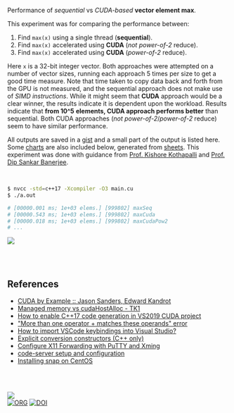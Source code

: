 Performance of *sequential* vs *CUDA-based* **vector element max**.

This experiment was for comparing the performance between:
1. Find `max(x)` using a single thread (**sequential**).
2. Find `max(x)` accelerated using **CUDA** (*not power-of-2* reduce).
3. Find `max(x)` accelerated using **CUDA** (*power-of-2* reduce).

Here `x` is a 32-bit integer vector. Both approaches were attempted on a number
of vector sizes, running each approach 5 times per size to get a good time
measure. Note that time taken to copy data back and forth from the GPU is not
measured, and the sequential approach does not make use of *SIMD instructions*.
While it might seem that **CUDA** approach would be a clear winner, the results
indicate it is dependent upon the workload. Results indicate that **from 10^5**
**elements, CUDA approach performs better** than sequential. Both CUDA approaches
(*not power-of-2*/*power-of-2* reduce) seem to have similar performance.

All outputs are saved in a [gist] and a small part of the output is listed here.
Some [charts] are also included below, generated from [sheets]. This experiment
was done with guidance from [Prof. Kishore Kothapalli] and
[Prof. Dip Sankar Banerjee].

<br>

```bash
$ nvcc -std=c++17 -Xcompiler -O3 main.cu
$ ./a.out

# [00000.001 ms; 1e+03 elems.] [999802] maxSeq
# [00000.543 ms; 1e+03 elems.] [999802] maxCuda
# [00000.018 ms; 1e+03 elems.] [999802] maxCudaPow2
# ...
```

[![](https://i.imgur.com/Xm9M2wx.png)][sheetp]

<br>
<br>


## References

- [CUDA by Example :: Jason Sanders, Edward Kandrot](https://gist.github.com/wolfram77/72c51e494eaaea1c21a9c4021ad0f320)
- [Managed memory vs cudaHostAlloc - TK1](https://forums.developer.nvidia.com/t/managed-memory-vs-cudahostalloc-tk1/34281)
- [How to enable C++17 code generation in VS2019 CUDA project](https://stackoverflow.com/a/63057409/1413259)
- ["More than one operator + matches these operands" error](https://stackoverflow.com/a/10343618/1413259)
- [How to import VSCode keybindings into Visual Studio?](https://stackoverflow.com/a/62417446/1413259)
- [Explicit conversion constructors (C++ only)](https://www.ibm.com/docs/en/i/7.3?topic=only-explicit-conversion-constructors-c)
- [Configure X11 Forwarding with PuTTY and Xming](https://www.centlinux.com/2019/01/configure-x11-forwarding-putty-xming-windows.html)
- [code-server setup and configuration](https://coder.com/docs/code-server/latest/guide)
- [Installing snap on CentOS](https://snapcraft.io/docs/installing-snap-on-centos)

<br>
<br>

[![](https://i.imgur.com/MOJPoM0.jpg)](https://www.youtube.com/watch?v=E0_Ic1P-Hzg)<br>
[![ORG](https://img.shields.io/badge/org-puzzlef-green?logo=Org)](https://puzzlef.github.io)
[![DOI](https://zenodo.org/badge/558019967.svg)](https://zenodo.org/badge/latestdoi/558019967)


[Prof. Dip Sankar Banerjee]: https://sites.google.com/site/dipsankarban/
[Prof. Kishore Kothapalli]: https://faculty.iiit.ac.in/~kkishore/
[gist]: https://gist.github.com/wolfram77/57ea86e0e71fb88f2dfd925b7fb753cd
[charts]: https://imgur.com/a/AO4iYAB
[sheets]: https://docs.google.com/spreadsheets/d/1TSEh0slMEZg47Rp01LzoPVvG9kVJZLP2RbGJdwsqmP0/edit?usp=sharing
[sheetp]: https://docs.google.com/spreadsheets/d/e/2PACX-1vTOsNQOXDX3K7nQ256HHwKRnIydERHPoYA7IFmNlH58pTQb7sGBSMu1fAjA-Tk_VEs4tfm9iXb22_FS/pubhtml
